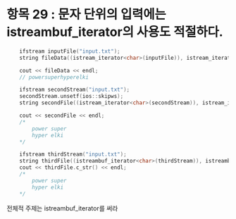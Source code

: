﻿# 항목 29 : 문자 단위의 입력에는 istreambuf_iterator의 사용도 적절하다.

```c++
    ifstream inputFile("input.txt");
    string fileData((istream_iterator<char>(inputFile)), istream_iterator<char>());

    cout << fileData << endl;
    // powersuperhyperelki
```



```c++
    ifstream secondStream("input.txt");
    secondStream.unsetf(ios::skipws);
    string secondFile((istream_iterator<char>(secondStream)), istream_iterator<char>());

    cout << secondFile << endl;
    /*
        power super
        hyper elki
    */
```



```C++
    ifstream thirdStream("input.txt");
    string thirdFile((istreambuf_iterator<char>(thirdStream)), istreambuf_iterator<char>());
    cout << thirdFile.c_str() << endl;
    /*
        power super
        hyper elki
    */
```



전체적 주제는 istreambuf_iterator를 써라

